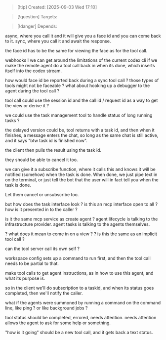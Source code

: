 
>[!tip] Created: [2025-09-03 Wed 17:10]

>[!question] Targets: 

>[!danger] Depends: 

async, where you call it and it will give you a face id and you can come back to it.
sync, where you call it and await the response.

the face id has to be the same for viewing the face as for the tool call.

webhooks !
we can get around the limitations of the current codex cli if we make the remote agent do a tool call back in when its done, which inserts itself into the codex stream.

how would face id be reported back during a sync tool call ?
those types of tools might not be faceable ?
what about hooking up a debugger to the agent during the tool call ?

tool call could use the session id and the call id / request id as a way to get the view or derive it ?

we could use the task management tool to handle status of long running tasks ?

the delayed version could be, tool returns with a task id, and then when it finishes, a message enters the chat, so long as the same chat is still active, and it says "btw task id is finished now".

the client then pulls the result using the task id.

they should be able to cancel it too.

we can give it a subscribe function, where it calls this and knows it will be notified (somehow) when the task is done.  When done, we just pipe text in on the terminal, or just tell the bot that the user will in fact tell you when the task is done.  

Let them cancel or unsubscribe too.

but how does the task interface look ? is this an mcp interface open to all ?
how is it presented in to the caller ?

is it the same mcp service as create agent ?
agent lifecycle is talking to the infrastructure provider.
agent tasks is talking to the agents themselves.

? what does it mean to come in on a view ?
? is this the same as an implicit tool call ?

can the tool server call its own self ?

workspace config sets up a command to run first, and then the tool call needs to be partial to that.

make tool calls to get agent instructions, as in how to use this agent, and what its purpose is.

so in the client we'll do subscription to a taskid, and when its status goes completed, then we'll notify the caller.

what if the agents were summoned by running a command on the command line, like ping ?
or like background jobs ?

tool status should be completed, errored, needs attention.
needs attention allows the agent to ask for some help or something.

"how is it going" should be a new tool call, and it gets back a text status.